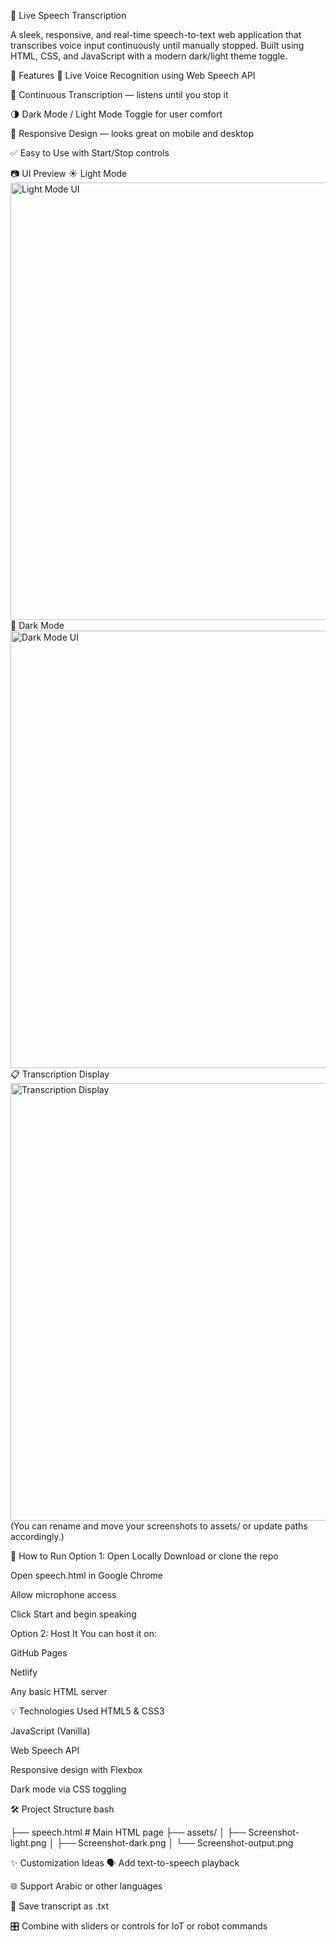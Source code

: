 🧠 Live Speech Transcription 



A sleek, responsive, and real-time speech-to-text web application that transcribes voice input continuously until manually stopped. Built using HTML, CSS, and JavaScript with a modern dark/light theme toggle.

🌟 Features
🎤 Live Voice Recognition using Web Speech API

🔄 Continuous Transcription — listens until you stop it

🌗 Dark Mode / Light Mode Toggle for user comfort

📱 Responsive Design — looks great on mobile and desktop

✅ Easy to Use with Start/Stop controls

📷 UI Preview
☀️ Light Mode
<img src="assets/Screenshot-light.png" alt="Light Mode UI" width="700"/>
🌙 Dark Mode
<img src="assets/Screenshot-dark.png" alt="Dark Mode UI" width="700"/>
📋 Transcription Display
<img src="assets/Screenshot-output.png" alt="Transcription Display" width="700"/>
(You can rename and move your screenshots to assets/ or update paths accordingly.)

🚀 How to Run
Option 1: Open Locally
Download or clone the repo

Open speech.html in Google Chrome

Allow microphone access

Click Start and begin speaking

Option 2: Host It
You can host it on:

GitHub Pages

Netlify

Any basic HTML server

💡 Technologies Used
HTML5 & CSS3

JavaScript (Vanilla)

Web Speech API

Responsive design with Flexbox

Dark mode via CSS toggling

🛠️ Project Structure
bash



├── speech.html          # Main HTML page
├── assets/
│   ├── Screenshot-light.png
│   ├── Screenshot-dark.png
│   └── Screenshot-output.png



✨ Customization Ideas
🗣️ Add text-to-speech playback

🌐 Support Arabic or other languages

💾 Save transcript as .txt

🎛️ Combine with sliders or controls for IoT or robot commands
